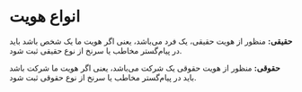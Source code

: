 #  انواع هویت

**حقیقی:**  منظور از هویت حقیقی، یک فرد می‌باشد، یعنی اگر هویت ما یک شخص باشد باید در پیام‌گستر مخاطب یا سرنخ از نوع حقیقی ثبت شود.

**حقوقی:** منظور از هویت حقوقی یک شرکت می‌باشد، یعنی اگر هویت ما شرکت باشد باید در پیام‌گستر مخاطب یا سرنخ از نوع حقوقی ثبت شود.
